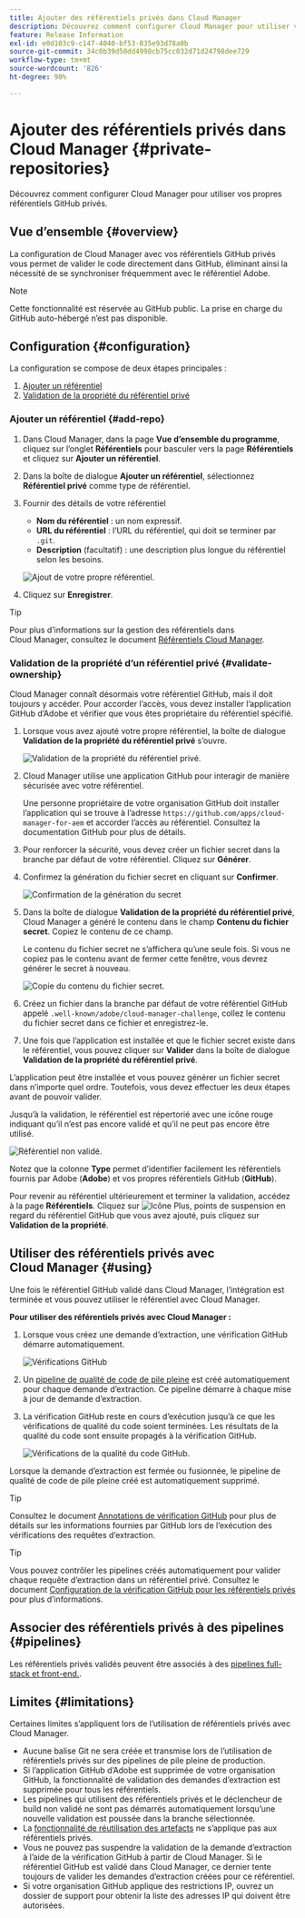 ```yaml
---
title: Ajouter des référentiels privés dans Cloud Manager
description: Découvrez comment configurer Cloud Manager pour utiliser vos propres référentiels GitHub privés.
feature: Release Information
exl-id: e0d103c9-c147-4040-bf53-835e93d78a0b
source-git-commit: 34c0b39d50dd4998cb75cc032d71d24798dee729
workflow-type: tm+mt
source-wordcount: '826'
ht-degree: 90%

---
```



# Ajouter des référentiels privés dans Cloud Manager {#private-repositories}

Découvrez comment configurer Cloud Manager pour utiliser vos propres référentiels GitHub privés.

## Vue d’ensemble {#overview}

La configuration de Cloud Manager avec vos référentiels GitHub privés vous permet de valider le code directement dans GitHub, éliminant ainsi la nécessité de se synchroniser fréquemment avec le référentiel Adobe.

>[!NOTE]
>
>Cette fonctionnalité est réservée au GitHub public. La prise en charge du GitHub auto-hébergé n’est pas disponible.

## Configuration {#configuration}

La configuration se compose de deux étapes principales :

1. [Ajouter un référentiel](#add-repo)
1. [Validation de la propriété du référentiel privé](#validate-ownership)



### Ajouter un référentiel {#add-repo}

1. Dans Cloud Manager, dans la page **Vue d’ensemble du programme**, cliquez sur l’onglet **Référentiels** pour basculer vers la page **Référentiels** et cliquez sur **Ajouter un référentiel**.

1. Dans la boîte de dialogue **Ajouter un référentiel**, sélectionnez **Référentiel privé** comme type de référentiel.

1. Fournir des détails de votre référentiel

   * **Nom du référentiel** : un nom expressif.
   * **URL du référentiel** : l’URL du référentiel, qui doit se terminer par `.git`.
   * **Description** (facultatif) : une description plus longue du référentiel selon les besoins.

   ![Ajout de votre propre référentiel.](/help/assets/repositories/add-own-github.png)

1. Cliquez sur **Enregistrer**.

>[!TIP]
>
>Pour plus d’informations sur la gestion des référentiels dans Cloud Manager, consultez le document [Référentiels Cloud Manager](/help/managing-code/managing-repositories.md).



### Validation de la propriété d’un référentiel privé {#validate-ownership}

Cloud Manager connaît désormais votre référentiel GitHub, mais il doit toujours y accéder. Pour accorder l’accès, vous devez installer l’application GitHub d’Adobe et vérifier que vous êtes propriétaire du référentiel spécifié.

1. Lorsque vous avez ajouté votre propre référentiel, la boîte de dialogue **Validation de la propriété du référentiel privé** s’ouvre.

   ![Validation de la propriété du référentiel privé.](/help/assets/repositories/private-repo-validate.png)

1. Cloud Manager utilise une application GitHub pour interagir de manière sécurisée avec votre référentiel.

   Une personne propriétaire de votre organisation GitHub doit installer l’application qui se trouve à l’adresse `https://github.com/apps/cloud-manager-for-aem` et accorder l’accès au référentiel. Consultez la documentation GitHub pour plus de détails.

1. Pour renforcer la sécurité, vous devez créer un fichier secret dans la branche par défaut de votre référentiel. Cliquez sur **Générer**.

1. Confirmez la génération du fichier secret en cliquant sur **Confirmer**.

   ![Confirmation de la génération du secret](/help/assets/repositories/confirm-generation.png)

1. Dans la boîte de dialogue **Validation de la propriété du référentiel privé**, Cloud Manager a généré le contenu dans le champ **Contenu du fichier secret**. Copiez le contenu de ce champ.

   Le contenu du fichier secret ne s’affichera qu’une seule fois. Si vous ne copiez pas le contenu avant de fermer cette fenêtre, vous devrez générer le secret à nouveau.

   ![Copie du contenu du fichier secret.](/help/assets/repositories/new-secret.png)

1. Créez un fichier dans la branche par défaut de votre référentiel GitHub appelé `.well-known/adobe/cloud-manager-challenge`, collez le contenu du fichier secret dans ce fichier et enregistrez-le.

1. Une fois que l’application est installée et que le fichier secret existe dans le référentiel, vous pouvez cliquer sur **Valider** dans la boîte de dialogue **Validation de la propriété du référentiel privé**.

L’application peut être installée et vous pouvez générer un fichier secret dans n’importe quel ordre. Toutefois, vous devez effectuer les deux étapes avant de pouvoir valider.

Jusqu’à la validation, le référentiel est répertorié avec une icône rouge indiquant qu’il n’est pas encore validé et qu’il ne peut pas encore être utilisé.

![Référentiel non validé.](/help/assets/repositories/unvalidated-repo.png)

Notez que la colonne **Type** permet d’identifier facilement les référentiels fournis par Adobe (**Adobe**) et vos propres référentiels GitHub (**GitHub**).

Pour revenir au référentiel ultérieurement et terminer la validation, accédez à la page **Référentiels**. Cliquez sur ![Icône Plus, points de suspension](https://spectrum.adobe.com/static/icons/workflow_18/Smock_More_18_N.svg) en regard du référentiel GitHub que vous avez ajouté, puis cliquez sur **Validation de la propriété**.


## Utiliser des référentiels privés avec Cloud Manager {#using}

Une fois le référentiel GitHub validé dans Cloud Manager, l’intégration est terminée et vous pouvez utiliser le référentiel avec Cloud Manager.

**Pour utiliser des référentiels privés avec Cloud Manager :**

1. Lorsque vous créez une demande d’extraction, une vérification GitHub démarre automatiquement.

   ![Vérifications GitHub](/help/assets/repositories/github-checks.png)

1. Un [pipeline de qualité de code de pile pleine](/help/using/managing-pipelines.md) est créé automatiquement pour chaque demande d’extraction. Ce pipeline démarre à chaque mise à jour de demande d’extraction.

1. La vérification GitHub reste en cours d’exécution jusqu’à ce que les vérifications de qualité du code soient terminées. Les résultats de la qualité du code sont ensuite propagés à la vérification GitHub.

   ![Vérifications de la qualité du code GitHub.](/help/assets/repositories/github-code-quality.png)

Lorsque la demande d’extraction est fermée ou fusionnée, le pipeline de qualité de code de pile pleine créé est automatiquement supprimé.

>[!TIP]
>
>Consultez le document [Annotations de vérification GitHub](github-annotations.md) pour plus de détails sur les informations fournies par GitHub lors de l’exécution des vérifications des requêtes d’extraction.

>[!TIP]
>
>Vous pouvez contrôler les pipelines créés automatiquement pour valider chaque requête d’extraction dans un référentiel privé. Consultez le document [Configuration de la vérification GitHub pour les référentiels privés](github-check-config.md) pour plus d’informations.



## Associer des référentiels privés à des pipelines {#pipelines}

Les référentiels privés validés peuvent être associés à des [pipelines full-stack et front-end.](/help/overview/ci-cd-pipelines.md).



## Limites {#limitations}

Certaines limites s’appliquent lors de l’utilisation de référentiels privés avec Cloud Manager.

* Aucune balise Git ne sera créée et transmise lors de l’utilisation de référentiels privés sur des pipelines de pile pleine de production.
* Si l’application GitHub d’Adobe est supprimée de votre organisation GitHub, la fonctionnalité de validation des demandes d’extraction est supprimée pour tous les référentiels.
* Les pipelines qui utilisent des référentiels privés et le déclencheur de build non validé ne sont pas démarrés automatiquement lorsqu’une nouvelle validation est poussée dans la branche sélectionnée.
* La [fonctionnalité de réutilisation des artefacts](/help/getting-started/project-setup.md#build-artifact-reuse) ne s’applique pas aux référentiels privés.
* Vous ne pouvez pas suspendre la validation de la demande d’extraction à l’aide de la vérification GitHub à partir de Cloud Manager. Si le référentiel GitHub est validé dans Cloud Manager, ce dernier tente toujours de valider les demandes d’extraction créées pour ce référentiel.
* Si votre organisation GitHub applique des restrictions IP, ouvrez un dossier de support pour obtenir la liste des adresses IP qui doivent être autorisées.
